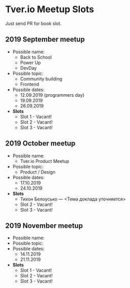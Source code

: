 # Tver.io Meetup Slots

Just send PR for book slot.

## 2019 September meetup

* Possible name:
  + Back to School
  + Power Up
  + DevDay
* Possible topic:
  + Community building
  + Frontend
* Possible dates:
  + 12.09.2019 (programmers day)
  + 19.09.2019
  + 26.09.2019
* **Slots**
  + Slot 1 - Vacant!
  + Slot 2 - Vacant!
  + Slot 3 - Vacant!

## 2019 October meetup

* Possible name:
  + Tver.io Product Meetup
* Possible topic:
  + Product / Design
* Possible dates:
  + 17.10.2019
  + 24.10.2019
* **Slots**
  + Тихон Белоусько — <Тема доклада уточняется>
  + Slot 2 - Vacant!
  + Slot 3 - Vacant!

## 2019 November meetup

* Possible name:
* Possible topic:
* Possible dates:
  + 14.11.2019
  + 21.11.2019
* **Slots**
  + Slot 1 - Vacant!
  + Slot 2 - Vacant!
  + Slot 3 - Vacant!
